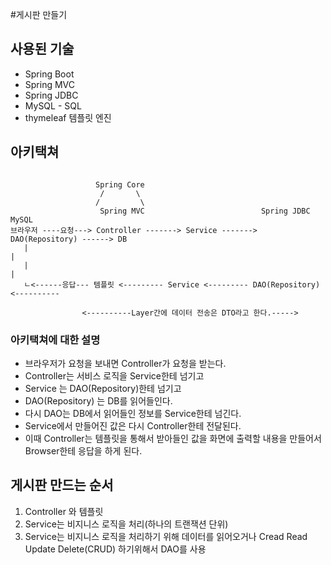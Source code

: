 #게시판 만들기

## 사용된 기술

- Spring Boot
- Spring MVC
- Spring JDBC
- MySQL - SQL
- thymeleaf 템플릿 엔진

## 아키택쳐

```

                   Spring Core
                    /       \
                   /         \
                    Spring MVC                          Spring JDBC         MySQL
브라우저 ----요청---> Controller -------> Service -------> DAO(Repository) ------> DB
   |                                                                             |
   |                                                                             |
   ㄴ<------응답--- 템플릿 <--------- Service <--------- DAO(Repository) <----------  
                       
                <----------Layer간에 데이터 전송은 DTO라고 한다.----->     
```

### 아키택쳐에 대한 설명
- 브라우저가 요청을 보내면 Controller가 요청을 받는다.
- Controller는 서비스 로직을 Service한테 넘기고 
- Service 는 DAO(Repository)한테 넘기고
- DAO(Repository) 는 DB를 읽어들인다.
- 다시 DAO는 DB에서 읽어들인 정보를 Service한테 넘긴다.
- Service에서 만들어진 값은 다시 Controller한테 전달된다.
- 이때 Controller는 템플릿을 통해서 받아들인 값을 화면에 출력할 내용을 만들어서 Browser한테 응답을 하게 된다.


## 게시판 만드는 순서

1. Controller 와 템플릿 
2. Service는 비지니스 로직을 처리(하나의 트랜잭션 단위)
3. Service는 비지니스 로직을 처리하기 위해 데이터를 읽어오거나 Cread Read Update Delete(CRUD) 하기위해서 DAO를 사용

